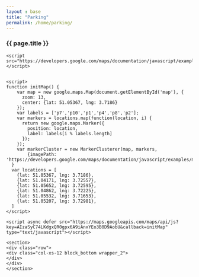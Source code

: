 ```yaml
---
layout : base
title: "Parking"
permalink: /home/parking/
---
```



<dl>
<div class="container">
<div class="row">
<div class="col-xs-12 block_top wrapper_3">
        <h3 class="text-center white padding-block">{{ page.title }}</h3>
</div>
</div>



<section>
    <div class="row">
      <div class="col-xs-12" id="map">
      </div>
    </div>
</section>
<section>
    <div class="row">
      <div class="col-xs-12">
        <section class="sidebar">
            <div class="loader"></div>
        </section>
      </div>
    </div>
</section><!-- end container -->





    <script src="https://developers.google.com/maps/documentation/javascript/examples/markerclusterer/markerclusterer.js">
    </script>


    <script>
    function initMap() {
        var map = new google.maps.Map(document.getElementById('map'), {
          zoom: 13,
          center: {lat: 51.05367, lng: 3.7186}
        });
        var labels = ['p7','p10','p1','p4','p8','p2'];
        var markers = locations.map(function(location, i) {
          return new google.maps.Marker({
            position: location,
            label: labels[i % labels.length]
          });
        });
        var markerCluster = new MarkerClusterer(map, markers,
            {imagePath: 'https://developers.google.com/maps/documentation/javascript/examples/markerclusterer/m'});
      }
      var locations = [
        {lat: 51.05367, lng: 3.7186},
        {lat: 51.04171, lng: 3.72557},
        {lat: 51.05652, lng: 3.72595},
        {lat: 51.04862, lng: 3.72225},
        {lat: 51.05532, lng: 3.71653},
        {lat: 51.05207, lng: 3.72981},
      ]
    </script>

    <script async defer src="https://maps.googleapis.com/maps/api/js?key=AIzaSyC74LKdgxQR0gpx6A9iAnxYEo3B0D9AobU&callback=initMap"
    type="text/javascript"></script>

    <section>
    <div class="row">
    <div class="col-xs-12 block_bottom wrapper_2">
    </div>
    </div>
    </section>



</div>
</dl>
